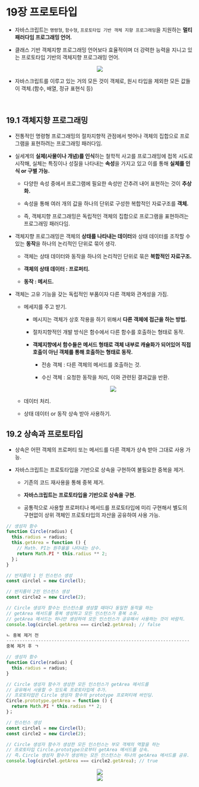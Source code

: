 # 19장 프로토타입

- 자바스크립트는 `명령형`, `함수형`, `프로토타입 기반 객체 지향 프로그래밍`을 지원하는 **멀티 패러다임 프로그래밍 언어.**

- 클래스 기반 객체지향 프로그래밍 언어보다 효율적이며 더 강력한 능력을 지니고 있는 프로토타입 기반의 객체지향 프로그래밍 언어.

<div align="center">
  <img src="https://github.com/BrightSton/JS-deep-dive-study/assets/105143449/40e451fd-f94d-475c-8bf1-d1c0e90fb734">
</div>

- 자바스크립트를 이루고 있는 거의 모든 것이 객체로, 원시 타입을 제외한 모든 값들이 객체.(함수, 배열, 정규 표현식 등)
<br>

## 19.1 객체지향 프로그래밍

- 전통적인 명령형 프로그래밍의 절차지향적 관점에서 벗어나 객체의 집합으로 프로그램을 표현하려는 프로그래밍 패러다임.

- 실세계의 **실체(사물이나 개념)를 인식**하는 철학적 사고를 프로그래밍에 접목 시도로 시작해, 실체는 특징이나 성질을 나타내는 **속성**을 가지고 있고 이를 통해 **실체를 인식 or 구별 가능.**

  - 다양한 속성 중에서 프로그램에 필요한 속성만 간추려 내어 표현하는 것이 **추상화.**

  - 속성을 통해 여러 개의 값을 하나의 단위로 구성한 복합적인 자료구조를 **객체.**

  - 즉, 객체지향 프로그래밍은 독립적인 객체의 집합으로 프로그램을 표현하려는 프로그래밍 패러다임.
 
- 객체지향 프로그래밍은 객체의 **상태를 나타내는 데이터**와 상태 데이터를 조작할 수 있는 **동작**을 하나의 논리적인 단위로 묶어 생각.

  - 객체는 상태 데이터와 동작을 하나의 논리적인 단위로 묶은 **복합적인 자료구조.**
 
  - **객체의 상태 데이터 : 프로퍼티.**
 
  - **동작 : 메서드.**
 
- 객체는 고유 기능을 갖는 독립적인 부품이자 다른 객체와 관계성을 가짐.

  - 메세지를 주고 받기.
  
    - 메시지는 객체가 상호 작용을 하기 위해서 **다른 객체에 접근을 하는 방법.**
   
    - 절차지향적인 개발 방식은 함수에서 다른 함수를 호출하는 형태로 동작.
   
    - **객체지향에서 함수들은 메서드 형태로 객체 내부로 캐슐화가 되어있어 직접 호출이 아닌 객체를 통해 호출하는 형태로 동작.**
   
      - 전송 객체 : 다른 객체의 메서드를 호출하는 것.
     
      - 수신 객체 : 요청한 동작을 처리, 이와 관련된 결과값을 반환.

      <div align="center">
        <a href="https://www.naukri.com/code360/library/characteristics-of-object-oriented-programming" target="_blank">
          <img src="https://github.com/BrightSton/JS-deep-dive-study/assets/105143449/75da1404-d277-4c2a-90e7-cec5bd993ef6">
        </a>
      </div>
 
  - 데이터 처리.
 
  - 상태 데이터 or 동작 상속 받아 사용하기.

## 19.2 상속과 프로토타입

- 상속은 어떤 객체의 프로퍼티 또는 메서드를 다른 객체가 상속 받아 그대로 사용 가능.

- 자바스크립트는 프로토타입을 기반으로 상속을 구현하여 불필요한 중복을 제거.

  - 기존의 코드 재사용을 통해 중복 제거.
 
  - **자바스크립트는 프로토타입을 기반으로 상속을 구현.**
 
  - 공통적으로 사용할 프로퍼티나 메서드를 프로토타입에 미리 구현해서 별도의 구현없이 상위 객체인 프로토타입의 자산을 공유하여 사용 가능.

```jsx
// 생성자 함수 
function Circle(radius) {
  this.radius = radius;
  this.getArea = function () {
    // Math. PI는 원주율을 나타내는 상수.
    return Math.PI * this.radius ** 2;
  }；
}

// 반지름이 1 인 인스턴스 생성
const circlel = new Circle(l);

// 반지름이 2인 인스턴스 생성 
const circle2 = new Circle(2);

// Circle 생성자 함수는 인스턴스를 생성할 때마다 동일한 동작을 하는
// getArea 메서드를 중복 생성하고 모든 인스턴스가 중복 소유.
// getArea 메서드는 하나만 생성하여 모든 인스턴스가 공유해서 사용하는 것이 바람직. 
console.log(circlel.getArea === circle2.getArea); // false

ㄴ 중복 제거 전
---------------------------------------------------------------------
중복 제거 후 ㄱ

// 생성자 함수
function Circle(radius) {
  this.radius = radius;
}

// Circle 생성자 함수가 생성한 모든 인스턴스가 getArea 메서드를
// 공유해서 사용할 수 있도록 프로토타입에 추가.
// 프로토타압은 Circle 생성자 함수의 prototype 프로퍼티에 바인딩. 
Circle.prototype.getArea = function () {
  return Math.PI * this.radius ** 2;
}；

// 인스턴스 생성
const circlel = new Circle(l); 
const circle2 = new Circle(2);

// Circle 생성자 함수가 생성한 모든 인스턴스는 부모 객체의 역할을 하는 
// 프로토타입 Circle.prototype으로부터 getArea 메서드를 상속.
// 즉，Circle 생성자 함수가 생성하는 모든 인스턴스는 히나의 getArea 메서드를 공유. 
console.log(circlel.getArea === circle2.getArea); // true
```

<div align="center">
  <img src="https://github.com/BrightSton/JS-deep-dive-study/assets/105143449/a31483e7-dd7c-4fc7-91a6-50b6d54db881">
</div>

<div align="center">
  <img src="https://github.com/BrightSton/JS-deep-dive-study/assets/105143449/06e85bc7-fc22-4235-a746-50d07a834887">
</div>
